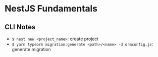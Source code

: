 # NestJS Fundamentals

## CLI Notes

- `$ nest new <project_name>`: create project
- `$ yarn typeorm migration:generate <path>/<name> -d ormconfig.js`: generate migration